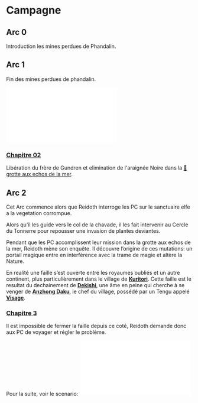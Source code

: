 # Campagne

## Arc 0
Introduction les mines perdues de Phandalin.

## Arc 1
Fin des mines perdues de phandalin.

![Chapitre 01](Chapitre%2001/Chapitre%2001.md)

### [Chapitre 02](Chapitre%2002/Chapitre%2002.md)
Libération du frère de Gundren et elimination de l'araignée Noire dans la [📍grotte aux echos de la mer](Chapitre%2001/lieux/📍grotte%20aux%20echos%20de%20la%20mer.md).

## Arc 2

Cet Arc commence alors que Reidoth interroge les PC sur le sanctuaire elfe a la vegetation corrompue.

Alors qu’il les guide vers le col de la chavade, il les fait intervenir au Cercle du Tonnerre pour repousser une invasion de plantes deviantes.

Pendant que les PC accomplissent leur mission dans la grotte aux echos de la mer, Reidoth mène son enquête. Il découvre l’origine de ces mutations: un portail magique entre en interférence avec la trame de magie et altère la Nature.

En realité une faille s’est ouverte entre les royaumes oubliés et un autre continent, plus particulièrement dans le village de **[Kuritori](Chapitre%2002/locations/Kuritori.md)**. Cette faille est le resultat du dechainement de **[Dekishi](PNJ/Dekishi.md)**, une âme en peine qui cherche à se venger de **[Anzhong Daku](PNJ/Anzhong%20Daku.md)**, le chef du village, possédé par un Tengu appelé **[Visage](PNJ/Visage.md)**.

### [Chapitre 3](chapitres/Chapitre%203.md)
Il est impossible de fermer la faille depuis ce coté, Reidoth demande donc aux PC de voyager et régler le problème.

Pour la suite, voir le scenario:
![the-spirit-and-the-charlatan](Chapitre%2001/assets/the-spirit-and-the-charlatan.pdf)

